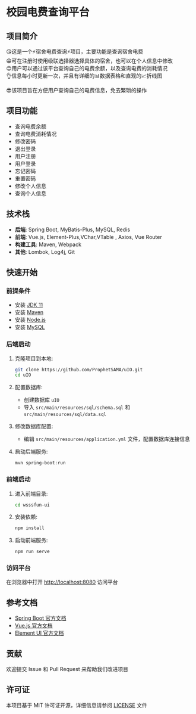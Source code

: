 # 校园电费查询平台

## 项目简介

😘这是一个⚡宿舍电费查询⚡项目，主要功能是查询宿舍电费  
😁可在注册时使用级联选择器选择具体的宿舍，也可以在个人信息中修改  
😊用户可以通过该平台查询自己的电费余额，以及查询电费的消耗情况  
👌信息每小时更新一次，并且有详细的📊数据表格和直观的📈折线图 

😎该项目旨在方便用户查询自己的电费信息，免去繁琐的操作

## 项目功能

- 查询电费余额
- 查询电费消耗情况
- 修改密码
- 退出登录
- 用户注册
- 用户登录
- 忘记密码
- 重置密码
- 修改个人信息
- 查询个人信息

## 技术栈

- **后端**: Spring Boot, MyBatis-Plus, MySQL, Redis
- **前端**: Vue.js, Element-Plus,VChar,VTable , Axios, Vue Router
- **构建工具**: Maven, Webpack
- **其他**: Lombok, Log4j, Git

## 快速开始

### 前提条件

- 安装 [JDK 11](https://www.oracle.com/java/technologies/javase-jdk11-downloads.html)
- 安装 [Maven](https://maven.apache.org/install.html)
- 安装 [Node.js](https://nodejs.org/en/download/)
- 安装 [MySQL](https://dev.mysql.com/downloads/installer/)

### 后端启动

1. 克隆项目到本地:
    ```sh
    git clone https://github.com/ProphetSAMA/uIO.git
    cd uIO
    ```

2. 配置数据库:
    - 创建数据库 `uIO`
    - 导入 `src/main/resources/sql/schema.sql` 和 `src/main/resources/sql/data.sql`

3. 修改数据库配置:
    - 编辑 `src/main/resources/application.yml` 文件，配置数据库连接信息

4. 启动后端服务:
    ```sh
    mvn spring-boot:run
    ```

### 前端启动

1. 进入前端目录:
    ```sh
    cd wsssfun-ui
    ```

2. 安装依赖:
    ```sh
    npm install
    ```

3. 启动前端服务:
    ```sh
    npm run serve
    ```

### 访问平台

在浏览器中打开 [http://localhost:8080](http://localhost:8080) 访问平台

## 参考文档

- [Spring Boot 官方文档](https://docs.spring.io/spring-boot/docs/current/reference/htmlsingle/)
- [Vue.js 官方文档](https://vuejs.org/v2/guide/)
- [Element UI 官方文档](https://element.eleme.io/#/en-US)

## 贡献

欢迎提交 Issue 和 Pull Request 来帮助我们改进项目

## 许可证

本项目基于 MIT 许可证开源，详细信息请参阅 [LICENSE](./LICENSE) 文件